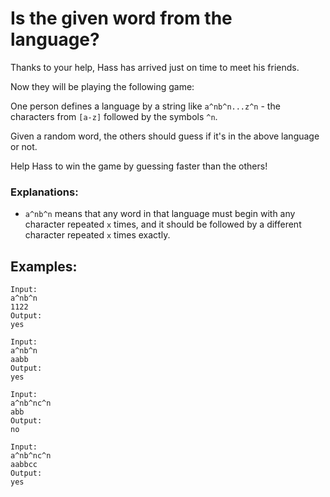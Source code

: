 # Is the given word from the language?

Thanks to your help, Hass has arrived just on time to meet his friends.

Now they will be playing the following game:

One person defines a language by a string like `a^nb^n...z^n` - the characters from `[a-z]` followed by the symbols `^n`.

Given a random word, the others should guess if it's in the above language or not.

Help Hass to win the game by guessing faster than the others!

### Explanations:
* `a^nb^n` means that any word in that language must begin with any character repeated `x` times, and it should be followed by a different character repeated `x` times exactly.


## Examples:

```
Input:
a^nb^n
1122
Output:
yes
```
```
Input:
a^nb^n
aabb
Output:
yes
```
```
Input:
a^nb^nc^n
abb
Output:
no
```
```
Input:
a^nb^nc^n
aabbcc
Output:
yes
```
